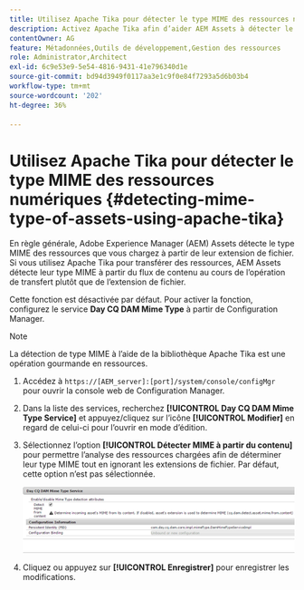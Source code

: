 ```yaml
---
title: Utilisez Apache Tika pour détecter le type MIME des ressources numériques
description: Activez Apache Tika afin d’aider AEM Assets à détecter le type MIME des ressources à partir du flux de contenu pendant l’opération de téléchargement au lieu de l’extension de fichier.
contentOwner: AG
feature: Métadonnées,Outils de développement,Gestion des ressources
role: Administrator,Architect
exl-id: 6c9e53e9-5e54-4816-9431-41e796340d1e
source-git-commit: bd94d3949f0117aa3e1c9f0e84f7293a5d6b03b4
workflow-type: tm+mt
source-wordcount: '202'
ht-degree: 36%

---
```


# Utilisez Apache Tika pour détecter le type MIME des ressources numériques {#detecting-mime-type-of-assets-using-apache-tika}

En règle générale, Adobe Experience Manager (AEM) Assets détecte le type MIME des ressources que vous chargez à partir de leur extension de fichier. Si vous utilisez Apache Tika pour transférer des ressources, AEM Assets détecte leur type MIME à partir du flux de contenu au cours de l’opération de transfert plutôt que de l’extension de fichier.

Cette fonction est désactivée par défaut. Pour activer la fonction, configurez le service **Day CQ DAM Mime Type** à partir de Configuration Manager.

>[!NOTE]
>
>La détection de type MIME à l’aide de la bibliothèque Apache Tika est une opération gourmande en ressources.

1. Accédez à `https://[AEM_server]:[port]/system/console/configMgr` pour ouvrir la console web de Configuration Manager.
1. Dans la liste des services, recherchez **[!UICONTROL Day CQ DAM Mime Type Service]** et appuyez/cliquez sur l’icône **[!UICONTROL Modifier]** en regard de celui-ci pour l’ouvrir en mode d’édition.

1. Sélectionnez l’option **[!UICONTROL Détecter MIME à partir du contenu]** pour permettre l’analyse des ressources chargées afin de déterminer leur type MIME tout en ignorant les extensions de fichier. Par défaut, cette option n’est pas sélectionnée.

   ![chlimage_1-333](assets/chlimage_1-333.png)

1. Cliquez ou appuyez sur **[!UICONTROL Enregistrer]** pour enregistrer les modifications.

